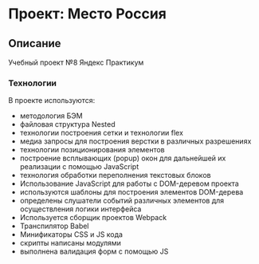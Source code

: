 # Проект: Место Россия

## Описание
Учебный проект №8 Яндекс Практикум

### Технологии
В проекте используются:
* методология БЭМ
* файловая структура Nested
* технологии построения сетки и технологии flex
* медиа запросы для построения верстки в различных разрешениях
* технологии позиционирования элементов
* построение всплывающих (popup) окон для дальнейшей их реализации с помощью JavaScript
* технология обработки переполнения текстовых блоков
* Использование JavaScript для работы с DOM-деревом проекта
* используются шаблоны для построения элементов DOM-дерева
* определены слушатели событий различных элементов для осуществления логики интерфейса
* Используется сборщик проектов Webpack
* Транспилятор Babel
* Минификаторы CSS и JS кода
* скрипты написаны модулями
* выполнена валидация форм с помощью JS

